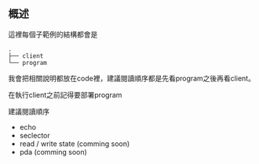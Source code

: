 ## 概述

這裡每個子範例的結構都會是

```
.
├── client
└── program
```

我會把相關說明都放在code裡，建議閱讀順序都是先看program之後再看client。

在執行client之前記得要部署program

建議閱讀順序

- echo
- seclector
- read / write state (comming soon)
- pda (comming soon)